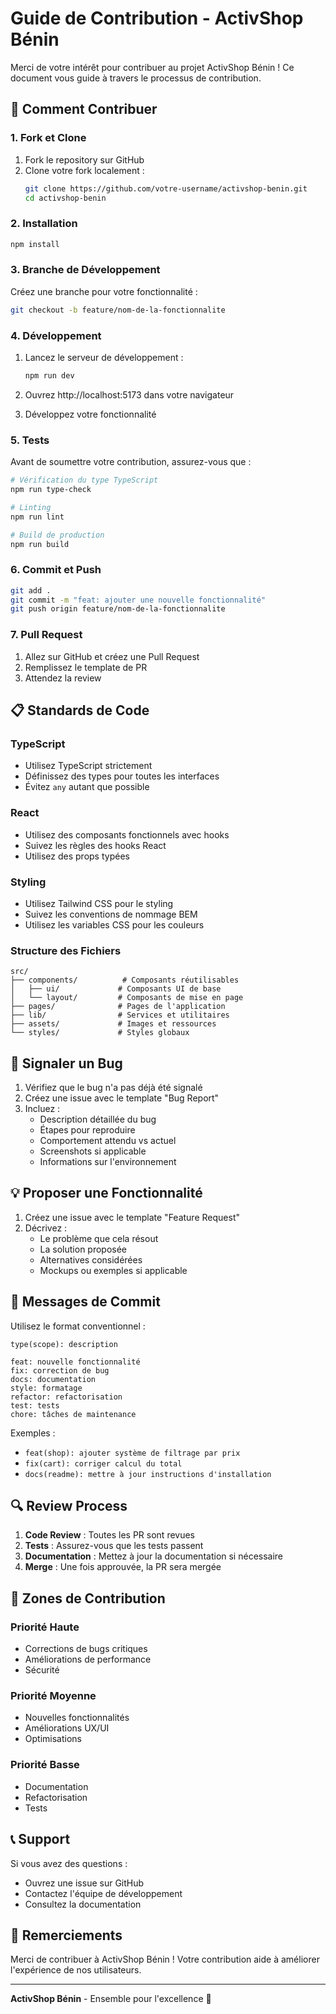 # Guide de Contribution - ActivShop Bénin

Merci de votre intérêt pour contribuer au projet ActivShop Bénin ! Ce document vous guide à travers le processus de contribution.

## 🚀 Comment Contribuer

### 1. Fork et Clone

1. Fork le repository sur GitHub
2. Clone votre fork localement :
   ```bash
   git clone https://github.com/votre-username/activshop-benin.git
   cd activshop-benin
   ```

### 2. Installation

```bash
npm install
```

### 3. Branche de Développement

Créez une branche pour votre fonctionnalité :
```bash
git checkout -b feature/nom-de-la-fonctionnalite
```

### 4. Développement

1. Lancez le serveur de développement :
   ```bash
   npm run dev
   ```

2. Ouvrez http://localhost:5173 dans votre navigateur

3. Développez votre fonctionnalité

### 5. Tests

Avant de soumettre votre contribution, assurez-vous que :

```bash
# Vérification du type TypeScript
npm run type-check

# Linting
npm run lint

# Build de production
npm run build
```

### 6. Commit et Push

```bash
git add .
git commit -m "feat: ajouter une nouvelle fonctionnalité"
git push origin feature/nom-de-la-fonctionnalite
```

### 7. Pull Request

1. Allez sur GitHub et créez une Pull Request
2. Remplissez le template de PR
3. Attendez la review

## 📋 Standards de Code

### TypeScript
- Utilisez TypeScript strictement
- Définissez des types pour toutes les interfaces
- Évitez `any` autant que possible

### React
- Utilisez des composants fonctionnels avec hooks
- Suivez les règles des hooks React
- Utilisez des props typées

### Styling
- Utilisez Tailwind CSS pour le styling
- Suivez les conventions de nommage BEM
- Utilisez les variables CSS pour les couleurs

### Structure des Fichiers
```
src/
├── components/          # Composants réutilisables
│   ├── ui/             # Composants UI de base
│   └── layout/         # Composants de mise en page
├── pages/              # Pages de l'application
├── lib/                # Services et utilitaires
├── assets/             # Images et ressources
└── styles/             # Styles globaux
```

## 🐛 Signaler un Bug

1. Vérifiez que le bug n'a pas déjà été signalé
2. Créez une issue avec le template "Bug Report"
3. Incluez :
   - Description détaillée du bug
   - Étapes pour reproduire
   - Comportement attendu vs actuel
   - Screenshots si applicable
   - Informations sur l'environnement

## 💡 Proposer une Fonctionnalité

1. Créez une issue avec le template "Feature Request"
2. Décrivez :
   - Le problème que cela résout
   - La solution proposée
   - Alternatives considérées
   - Mockups ou exemples si applicable

## 📝 Messages de Commit

Utilisez le format conventionnel :

```
type(scope): description

feat: nouvelle fonctionnalité
fix: correction de bug
docs: documentation
style: formatage
refactor: refactorisation
test: tests
chore: tâches de maintenance
```

Exemples :
- `feat(shop): ajouter système de filtrage par prix`
- `fix(cart): corriger calcul du total`
- `docs(readme): mettre à jour instructions d'installation`

## 🔍 Review Process

1. **Code Review** : Toutes les PR sont revues
2. **Tests** : Assurez-vous que les tests passent
3. **Documentation** : Mettez à jour la documentation si nécessaire
4. **Merge** : Une fois approuvée, la PR sera mergée

## 🎯 Zones de Contribution

### Priorité Haute
- Corrections de bugs critiques
- Améliorations de performance
- Sécurité

### Priorité Moyenne
- Nouvelles fonctionnalités
- Améliorations UX/UI
- Optimisations

### Priorité Basse
- Documentation
- Refactorisation
- Tests

## 📞 Support

Si vous avez des questions :
- Ouvrez une issue sur GitHub
- Contactez l'équipe de développement
- Consultez la documentation

## 🙏 Remerciements

Merci de contribuer à ActivShop Bénin ! Votre contribution aide à améliorer l'expérience de nos utilisateurs.

---

**ActivShop Bénin** - Ensemble pour l'excellence 💪
